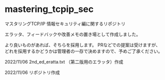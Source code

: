 # mastering_tcpip_sec
マスタリングTCP/IP 情報セキュリティ編に関するリポジトリ

エラッタ、フィードバックや改善メモの置き場として作成しました。 

より良いものがあれば、そちらを採用します。 PRなどでの提案は受けますが、どれを採用するかどうかは管理者の一存で決めますので、予めご了承ください。


2022/11/06 2nd_ed_eratta.txt （第二版用のエラッタ）作成

2022/11/06 リポジトリ作成
